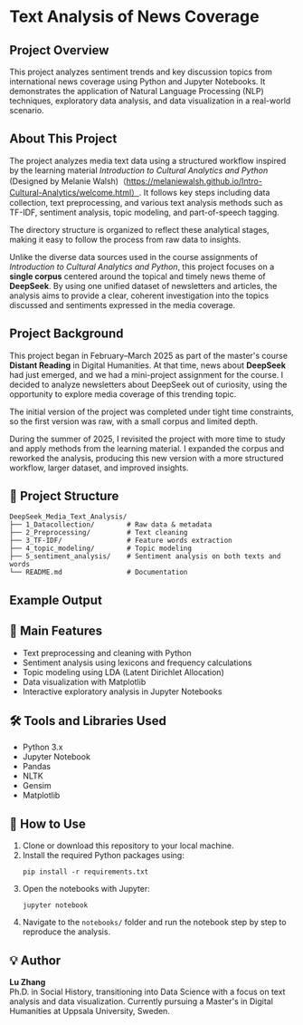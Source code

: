 # Text Analysis of News Coverage
## Project Overview
This project analyzes sentiment trends and key discussion topics from international news coverage using Python and Jupyter Notebooks. It demonstrates the application of Natural Language Processing (NLP) techniques, exploratory data analysis, and data visualization in a real-world scenario.

## About This Project
The project analyzes media text data using a structured workflow inspired by the learning material *Introduction to Cultural Analytics and Python* (Designed by Melanie Walsh)（https://melaniewalsh.github.io/Intro-Cultural-Analytics/welcome.html）. It follows key steps including data collection, text preprocessing, and various text analysis methods such as TF-IDF, sentiment analysis, topic modeling, and part-of-speech tagging.

The directory structure is organized to reflect these analytical stages, making it easy to follow the process from raw data to insights.

Unlike the diverse data sources used in the course assignments of *Introduction to Cultural Analytics and Python*, this project focuses on a **single corpus** centered around the topical and timely news theme of **DeepSeek**. By using one unified dataset of newsletters and articles, the analysis aims to provide a clear, coherent investigation into the topics discussed and sentiments expressed in the media coverage.

## Project Background

This project began in February–March 2025 as part of the master's course **Distant Reading** in Digital Humanities. At that time, news about **DeepSeek** had just emerged, and we had a mini-project assignment for the course. I decided to analyze newsletters about DeepSeek out of curiosity, using the opportunity to explore media coverage of this trending topic.

The initial version of the project was completed under tight time constraints, so the first version was raw, with a small corpus and limited depth.

During the summer of 2025, I revisited the project with more time to study and apply methods from the learning material. I expanded the corpus and reworked the analysis, producing this new version with a more structured workflow, larger dataset, and improved insights.


## 📁 Project Structure


```
DeepSeek_Media_Text_Analysis/
├── 1_Datacollection/        # Raw data & metadata
├── 2_Preprocessing/         # Text cleaning
├── 3_TF-IDF/                # Feature words extraction
├── 4_topic_modeling/        # Topic modeling
├── 5_sentiment_analysis/    # Sentiment analysis on both texts and words
└── README.md                # Documentation
```
## Example Output


## 🚀 Main Features

- Text preprocessing and cleaning with Python
- Sentiment analysis using lexicons and frequency calculations
- Topic modeling using LDA (Latent Dirichlet Allocation)
- Data visualization with Matplotlib
- Interactive exploratory analysis in Jupyter Notebooks

## 🛠️ Tools and Libraries Used

- Python 3.x
- Jupyter Notebook
- Pandas
- NLTK
- Gensim
- Matplotlib

## 📌 How to Use

1. Clone or download this repository to your local machine.
2. Install the required Python packages using:
   ```
   pip install -r requirements.txt
   ```
3. Open the notebooks with Jupyter:
   ```
   jupyter notebook
   ```
4. Navigate to the `notebooks/` folder and run the notebook step by step to reproduce the analysis.

## 💡 Author

**Lu Zhang**  
Ph.D. in Social History, transitioning into Data Science with a focus on text analysis and data visualization. Currently pursuing a Master's in Digital Humanities at Uppsala University, Sweden.
